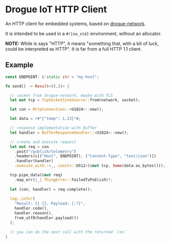 # Drogue IoT HTTP Client

An HTTP client for embedded systems, based on [drogue-network](https://github.com/drogue-iot/drogue-network).

It is intended to be used in a `#![no_std]` environment, without an allocator. 

**NOTE:** While is says "HTTP", it means "something that, with a bit of luck, could be interpreted as HTTP".
It is far from a full HTTP 1.1 client.

## Example

~~~rust
const ENDPOINT: &'static str = "my-host";

fn send() -> Result<(),()> {

  // socket from drogue-network, maybe with TLS
  let mut tcp = TcpSocketSinkSource::from(network, socket);

  let con = HttpConnection::<U1024>::new();

  let data = r#"{"temp": 1.23}"#;

  // response implementation with buffer 
  let handler = BufferResponseHandler::<U1024>::new();

  // create and execute request
  let mut req = con
    .post("/publish/telemetry")
    .headers(&[("Host", ENDPOINT), ("Content-Type", "text/json")])
    .handler(handler)
    .execute_with::<_, consts::U512>(&mut tcp, Some(data.as_bytes()));

  tcp.pipe_data(&mut req)
    .map_err(|_| ThingError::FailedToPublish)?;
    
  let (con, handler) = req.complete();
    
  log::info!(
    "Result: {} {}, Payload: {:?}",
    handler.code(),
    handler.reason(),
    from_utf8(handler.payload())
  );

  // you can do the next call with the returned `con`
}
~~~
